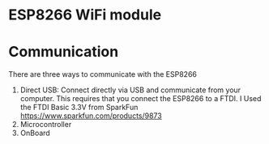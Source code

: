 # ESP8266 WiFi module

# Communication

There are three ways to communicate with the ESP8266

1. Direct USB: Connect directly via USB and communicate from your computer. This requires that you connect the ESP8266 to a FTDI. I Used the FTDI Basic 3.3V from SparkFun https://www.sparkfun.com/products/9873
2. Microcontroller
3. OnBoard

